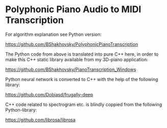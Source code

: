 # Polyphonic Piano Audio to MIDI Transcription

For algorithm explanation see Python version:

https://github.com/BShakhovsky/PolyphonicPianoTranscription

The Python code from above is translated into pure C++ here, in order to make this C++ static library available from my 3D-piano application:

https://github.com/BShakhovsky/PianoTranscription_Windows

Python neural network is converted to C++ with the help of the following library:

https://github.com/Dobiasd/frugally-deep

C++ code related to spectrogram etc. is blindly coppied from the following Python-library:

https://github.com/librosa/librosa
